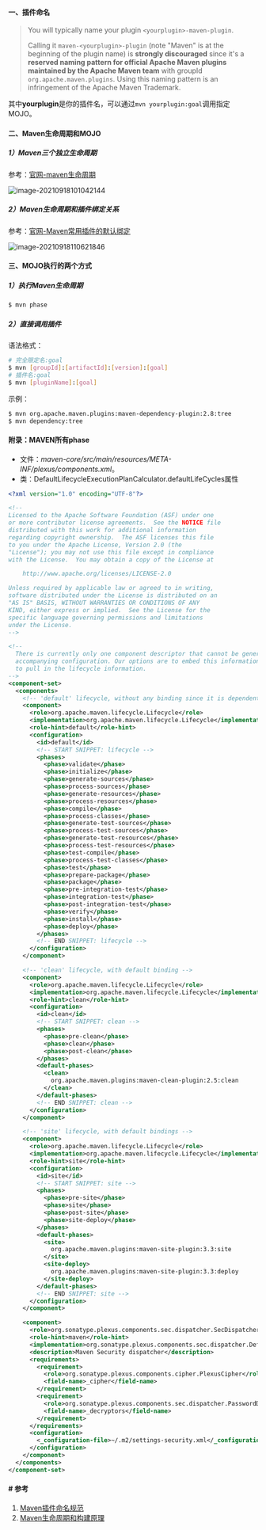 #### 一、插件命名

> You will typically name your plugin `<yourplugin>-maven-plugin`.
>
> Calling it `maven-<yourplugin>-plugin` (note "Maven" is at the beginning of the plugin name) is **strongly discouraged** since it's a **reserved naming pattern for official Apache Maven plugins maintained by the Apache Maven team** with groupId `org.apache.maven.plugins`. Using this naming pattern is an infringement of the Apache Maven Trademark.

其中**yourplugin**是你的插件名，可以通过`mvn yourplugin:goal`调用指定MOJO。

#### 二、Maven生命周期和MOJO

##### 1）Maven三个独立生命周期

参考：[官网-maven生命周期](https://maven.apache.org/ref/3.8.4/maven-core/lifecycles.html)

![image-20210918101042144](pic/image-20210918101042144.png)

##### 2）Maven生命周期和插件绑定关系

参考：[官网-Maven常用插件的默认绑定](https://maven.apache.org/ref/3.8.4/maven-core/default-bindings.html)

![image-20210918110621846](pic/image-20210918110621846.png)

#### 三、MOJO执行的两个方式

##### 1）执行Maven生命周期

```bash
$ mvn phase
```

##### 2）直接调用插件

语法格式：

```bash
# 完全限定名:goal
$ mvn [groupId]:[artifactId]:[version]:[goal]
# 插件名:goal
$ mvn [pluginName]:[goal]
```

示例：

```bash
$ mvn org.apache.maven.plugins:maven-dependency-plugin:2.8:tree
$ mvn dependency:tree
```

#### 附录：MAVEN所有phase

* 文件：*maven-core/src/main/resources/META-INF/plexus/components.xml*。
* 类：DefaultLifecycleExecutionPlanCalculator.defaultLifeCycles属性

```xml
<?xml version="1.0" encoding="UTF-8"?>

<!--
Licensed to the Apache Software Foundation (ASF) under one
or more contributor license agreements.  See the NOTICE file
distributed with this work for additional information
regarding copyright ownership.  The ASF licenses this file
to you under the Apache License, Version 2.0 (the
"License"); you may not use this file except in compliance
with the License.  You may obtain a copy of the License at

    http://www.apache.org/licenses/LICENSE-2.0

Unless required by applicable law or agreed to in writing,
software distributed under the License is distributed on an
"AS IS" BASIS, WITHOUT WARRANTIES OR CONDITIONS OF ANY
KIND, either express or implied.  See the License for the
specific language governing permissions and limitations
under the License.
-->

<!--
  There is currently only one component descriptor that cannot be generated from annotations because of the
  accompanying configuration. Our options are to embed this information programatically or use a configuration source
  to pull in the lifecycle information.
-->
<component-set>
  <components>
    <!-- 'default' lifecycle, without any binding since it is dependent on packaging -->
    <component>
      <role>org.apache.maven.lifecycle.Lifecycle</role>
      <implementation>org.apache.maven.lifecycle.Lifecycle</implementation>
      <role-hint>default</role-hint>
      <configuration>
        <id>default</id>
        <!-- START SNIPPET: lifecycle -->
        <phases>
          <phase>validate</phase>
          <phase>initialize</phase>
          <phase>generate-sources</phase>
          <phase>process-sources</phase>
          <phase>generate-resources</phase>
          <phase>process-resources</phase>
          <phase>compile</phase>
          <phase>process-classes</phase>
          <phase>generate-test-sources</phase>
          <phase>process-test-sources</phase>
          <phase>generate-test-resources</phase>
          <phase>process-test-resources</phase>
          <phase>test-compile</phase>
          <phase>process-test-classes</phase>
          <phase>test</phase>
          <phase>prepare-package</phase>
          <phase>package</phase>
          <phase>pre-integration-test</phase>
          <phase>integration-test</phase>
          <phase>post-integration-test</phase>
          <phase>verify</phase>
          <phase>install</phase>
          <phase>deploy</phase>
        </phases>
        <!-- END SNIPPET: lifecycle -->
      </configuration>
    </component>

    <!-- 'clean' lifecycle, with default binding -->
    <component>
      <role>org.apache.maven.lifecycle.Lifecycle</role>
      <implementation>org.apache.maven.lifecycle.Lifecycle</implementation>
      <role-hint>clean</role-hint>
      <configuration>
        <id>clean</id>
        <!-- START SNIPPET: clean -->
        <phases>
          <phase>pre-clean</phase>
          <phase>clean</phase>
          <phase>post-clean</phase>
        </phases>
        <default-phases>
          <clean>
            org.apache.maven.plugins:maven-clean-plugin:2.5:clean
          </clean>
        </default-phases>
        <!-- END SNIPPET: clean -->
      </configuration>
    </component>

    <!-- 'site' lifecycle, with default bindings -->
    <component>
      <role>org.apache.maven.lifecycle.Lifecycle</role>
      <implementation>org.apache.maven.lifecycle.Lifecycle</implementation>
      <role-hint>site</role-hint>
      <configuration>
        <id>site</id>
        <!-- START SNIPPET: site -->
        <phases>
          <phase>pre-site</phase>
          <phase>site</phase>
          <phase>post-site</phase>
          <phase>site-deploy</phase>
        </phases>
        <default-phases>
          <site>
            org.apache.maven.plugins:maven-site-plugin:3.3:site
          </site>
          <site-deploy>
            org.apache.maven.plugins:maven-site-plugin:3.3:deploy
          </site-deploy>
        </default-phases>
        <!-- END SNIPPET: site -->
      </configuration>
    </component>

    <component>
      <role>org.sonatype.plexus.components.sec.dispatcher.SecDispatcher</role>
      <role-hint>maven</role-hint>
      <implementation>org.sonatype.plexus.components.sec.dispatcher.DefaultSecDispatcher</implementation>
      <description>Maven Security dispatcher</description>
      <requirements>
        <requirement>
          <role>org.sonatype.plexus.components.cipher.PlexusCipher</role>
          <field-name>_cipher</field-name>
        </requirement>
        <requirement>
          <role>org.sonatype.plexus.components.sec.dispatcher.PasswordDecryptor</role>
          <field-name>_decryptors</field-name>
        </requirement>
      </requirements>
      <configuration>
        <_configuration-file>~/.m2/settings-security.xml</_configuration-file>
      </configuration>
    </component>
  </components>
</component-set>
```



#### # 参考

1. [Maven插件命名规范](https://maven.apache.org/guides/plugin/guide-java-plugin-development.html)
2. [Maven生命周期和构建原理](https://blog.csdn.net/luanlouis/article/details/50492163)
